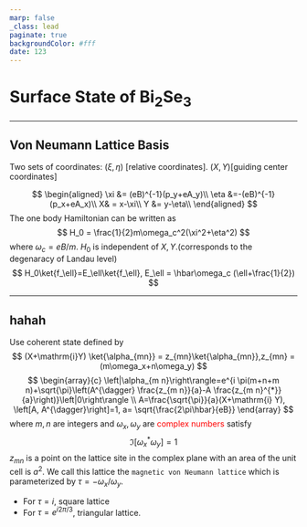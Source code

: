 ```yaml
---
marp: false
_class: lead
paginate: true
backgroundColor: #fff
date: 123
---
```


# Surface State of Bi$_2$Se$_3$
---

## Von Neumann Lattice Basis

Two sets of coordinates: $(\xi, \eta)$ [relative coordinates]. $(X,Y)$[guiding center coordinates]

$$
\begin{aligned}
\xi &= (eB)^{-1}(p_y+eA_y)\\
\eta &=-(eB)^{-1}(p_x+eA_x)\\
X& = x-\xi\\
Y &= y-\eta\\
\end{aligned}
$$
The one body Hamiltonian can be written as
$$
H_0 = \frac{1}{2}m\omega_c^2(\xi^2+\eta^2)
$$
where $\omega_c=eB/m$. $H_0$ is independent of $X, Y$.(corresponds to the degenaracy of Landau level)
$$
H_0\ket{f_\ell}=E_\ell\ket{f_\ell}, E_\ell = \hbar\omega_c (\ell+\frac{1}{2})
$$


---
## hahah
Use coherent state defined by 
$$
(X+\mathrm{i}Y) \ket{\alpha_{mn}} = z_{mn}\ket{\alpha_{mn}},z_{mn} = (m\omega_x+n\omega_y)
$$
$$
\begin{array}{c}
\left|\alpha_{m n}\right\rangle=e^{i \pi(m+n+m n)+\sqrt{\pi}\left(A^{\dagger} \frac{z_{m n}}{a}-A \frac{z_{m n}^{*}}{a}\right)}\left|0\right\rangle \\
A=\frac{\sqrt{\pi}}{a}(X+\mathrm{i} Y), \left[A, A^{\dagger}\right]=1, a= \sqrt{\frac{2\pi\hbar}{eB}}
\end{array}
$$
where $m,n$ are integers and $\omega_x, \omega_y$ are <font color=red>complex numbers</font> satisfy
$$
\Im[\omega_x^*\omega_y] =1
$$
$z_{mn}$ is a point on the lattice site in the complex plane with an area of the unit cell is $a^2$. We call this lattice the `magnetic von Neumann lattice` which is parameterized by $\tau = -\omega_x/\omega_y$.

- For $\tau = i$, square lattice
- For $\tau = e^{i2\pi/3}$, triangular lattice.